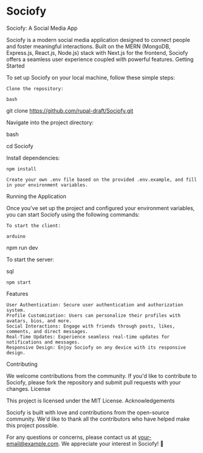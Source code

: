 # Sociofy

Sociofy: A Social Media App

Sociofy is a modern social media application designed to connect people and foster meaningful interactions. Built on the MERN (MongoDB, Express.js, React.js, Node.js) stack with Next.js for the frontend, Sociofy offers a seamless user experience coupled with powerful features.
Getting Started

To set up Sociofy on your local machine, follow these simple steps:

    Clone the repository:

    bash

git clone https://github.com/rupal-draft/Sociofy.git

Navigate into the project directory:

bash

cd Sociofy

Install dependencies:

    npm install

    Create your own .env file based on the provided .env.example, and fill in your environment variables.

Running the Application

Once you've set up the project and configured your environment variables, you can start Sociofy using the following commands:

    To start the client:

    arduino

npm run dev

To start the server:

sql

    npm start

Features

    User Authentication: Secure user authentication and authorization system.
    Profile Customization: Users can personalize their profiles with avatars, bios, and more.
    Social Interactions: Engage with friends through posts, likes, comments, and direct messages.
    Real-Time Updates: Experience seamless real-time updates for notifications and messages.
    Responsive Design: Enjoy Sociofy on any device with its responsive design.

Contributing

We welcome contributions from the community. If you'd like to contribute to Sociofy, please fork the repository and submit pull requests with your changes.
License

This project is licensed under the MIT License.
Acknowledgements

Sociofy is built with love and contributions from the open-source community. We'd like to thank all the contributors who have helped make this project possible.

For any questions or concerns, please contact us at your-email@example.com. We appreciate your interest in Sociofy! 🚀
